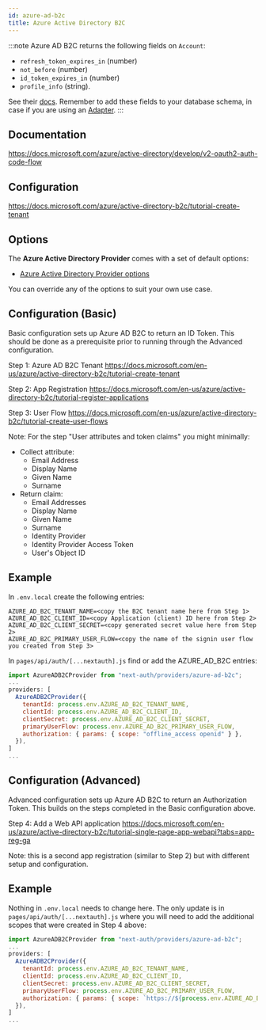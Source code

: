 ```yaml
---
id: azure-ad-b2c
title: Azure Active Directory B2C
---
```


:::note
Azure AD B2C returns the following fields on `Account`:

- `refresh_token_expires_in` (number)
- `not_before` (number)
- `id_token_expires_in` (number)
- `profile_info` (string).

See their [docs](https://docs.microsoft.com/en-us/azure/active-directory-b2c/access-tokens). Remember to add these fields to your database schema, in case if you are using an [Adapter](https://authjs.dev/reference/adapters).
:::

## Documentation

https://docs.microsoft.com/azure/active-directory/develop/v2-oauth2-auth-code-flow

## Configuration

https://docs.microsoft.com/azure/active-directory-b2c/tutorial-create-tenant

## Options

The **Azure Active Directory Provider** comes with a set of default options:

- [Azure Active Directory Provider options](https://github.com/nextauthjs/next-auth/blob/main/packages/next-auth/src/providers/azure-ad-b2c.ts)

You can override any of the options to suit your own use case.

## Configuration (Basic)

Basic configuration sets up Azure AD B2C to return an ID Token. This should be done as a prerequisite prior to running through the Advanced configuration.

Step 1: Azure AD B2C Tenant
https://docs.microsoft.com/en-us/azure/active-directory-b2c/tutorial-create-tenant

Step 2: App Registration
https://docs.microsoft.com/en-us/azure/active-directory-b2c/tutorial-register-applications

Step 3: User Flow
https://docs.microsoft.com/en-us/azure/active-directory-b2c/tutorial-create-user-flows

Note: For the step "User attributes and token claims" you might minimally:

- Collect attribute:
  - Email Address
  - Display Name
  - Given Name
  - Surname
- Return claim:
  - Email Addresses
  - Display Name
  - Given Name
  - Surname
  - Identity Provider
  - Identity Provider Access Token
  - User's Object ID

## Example

In `.env.local` create the following entries:

```
AZURE_AD_B2C_TENANT_NAME=<copy the B2C tenant name here from Step 1>
AZURE_AD_B2C_CLIENT_ID=<copy Application (client) ID here from Step 2>
AZURE_AD_B2C_CLIENT_SECRET=<copy generated secret value here from Step 2>
AZURE_AD_B2C_PRIMARY_USER_FLOW=<copy the name of the signin user flow you created from Step 3>
```

In `pages/api/auth/[...nextauth].js` find or add the AZURE_AD_B2C entries:

```js
import AzureADB2CProvider from "next-auth/providers/azure-ad-b2c";
...
providers: [
  AzureADB2CProvider({
    tenantId: process.env.AZURE_AD_B2C_TENANT_NAME,
    clientId: process.env.AZURE_AD_B2C_CLIENT_ID,
    clientSecret: process.env.AZURE_AD_B2C_CLIENT_SECRET,
    primaryUserFlow: process.env.AZURE_AD_B2C_PRIMARY_USER_FLOW,
    authorization: { params: { scope: "offline_access openid" } },
  }),
]
...
```

## Configuration (Advanced)

Advanced configuration sets up Azure AD B2C to return an Authorization Token. This builds on the steps completed in the Basic configuration above.

Step 4: Add a Web API application
https://docs.microsoft.com/en-us/azure/active-directory-b2c/tutorial-single-page-app-webapi?tabs=app-reg-ga

Note: this is a second app registration (similar to Step 2) but with different setup and configuration.

## Example

Nothing in `.env.local` needs to change here. The only update is in `pages/api/auth/[...nextauth].js` where you will need to add the additional scopes that were created in Step 4 above:

```js
import AzureADB2CProvider from "next-auth/providers/azure-ad-b2c";
...
providers: [
  AzureADB2CProvider({
    tenantId: process.env.AZURE_AD_B2C_TENANT_NAME,
    clientId: process.env.AZURE_AD_B2C_CLIENT_ID,
    clientSecret: process.env.AZURE_AD_B2C_CLIENT_SECRET,
    primaryUserFlow: process.env.AZURE_AD_B2C_PRIMARY_USER_FLOW,
    authorization: { params: { scope: `https://${process.env.AZURE_AD_B2C_TENANT_NAME}.onmicrosoft.com/api/demo.read https://${process.env.AZURE_AD_B2C_TENANT_NAME}.onmicrosoft.com/api/demo.write offline_access openid` } },
  }),
]
...

```
